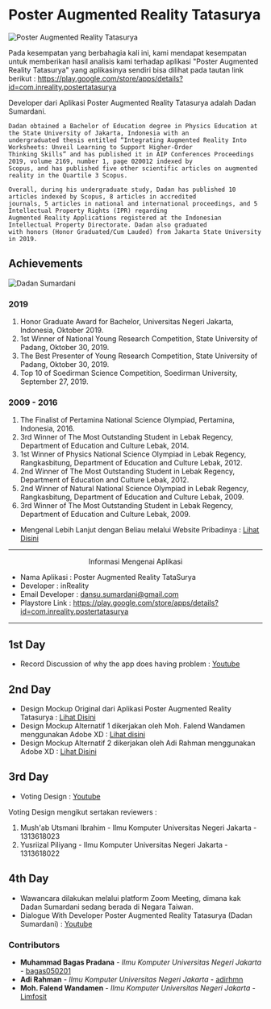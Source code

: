 # Poster Augmented Reality Tatasurya #

![Poster Augmented Reality Tatasurya](https://github.com/bagas050201/Assignment-Interaksi-Manusia-dan-Komputer-113/blob/hw2/Task%201%20Report/Poster%20Augmented%20Reality%20Tatatsurya.PNG)

Pada kesempatan yang berbahagia kali ini, kami mendapat kesempatan untuk memberikan hasil analisis kami terhadap aplikasi "Poster Augmented Reality Tatasurya" yang aplikasinya sendiri bisa dilihat pada tautan link berikut : https://play.google.com/store/apps/details?id=com.inreality.postertatasurya

Developer dari Aplikasi Poster Augmented Reality Tatasurya adalah Dadan Sumardani.

    Dadan obtained a Bachelor of Education degree in Physics Education at the State University of Jakarta, Indonesia with an 
    undergraduated thesis entitled “Integrating Augmented Reality Into Worksheets: Unveil Learning to Support Higher-Order 
    Thinking Skills” and has published it in AIP Conferences Proceedings 2019, volume 2169, number 1, page 020012 indexed by 
    Scopus, and has published five other scientific articles on augmented reality in the Quartile 3 Scopus.

    Overall, during his undergraduate study, Dadan has published 10 articles indexed by Scopus, 8 articles in accredited 
    journals, 5 articles in national and international proceedings, and 5 Intellectual Property Rights (IPR) regarding 
    Augmented Reality Applications registered at the Indonesian Intellectual Property Directorate. Dadan also graduated 
    with honors (Honor Graduated/Cum Lauded) from Jakarta State University in 2019.

## Achievements ##
![Dadan Sumardani](https://dadansumardani.files.wordpress.com/2020/05/20190424_123400-e1589148164299.jpg?w=1024)

### 2019 ###
1. Honor Graduate Award for Bachelor, Universitas Negeri Jakarta, Indonesia, Oktober 2019.
2. 1st Winner of National Young Research Competition, State University of Padang, Oktober 30, 2019.
3. The Best Presenter of Young Research Competition, State University of Padang, Oktober 30, 2019.
4. Top 10 of Soedirman Science Competition, Soedirman University, September 27, 2019.

### 2009 - 2016 ###
1. The Finalist of Pertamina National Science Olympiad, Pertamina, Indonesia, 2016.
2. 3rd Winner of The Most Outstanding Student in Lebak Regency, Department of Education and Culture Lebak, 2014.
3. 1st Winner of Physics National Science Olympiad in Lebak Regency, Rangkasbitung, Department of Education and Culture Lebak, 2012.
4. 2nd Winner of The Most Outstanding Student in Lebak Regency, Department of Education and Culture Lebak, 2012.
5. 2nd Winner of Natural National Science Olympiad in Lebak Regency, Rangkasbitung, Department of Education and Culture Lebak, 2009.
6. 3rd Winner of The Most Outstanding Student in Lebak Regency, Department of Education and Culture Lebak, 2009.

* Mengenal Lebih Lanjut dengan Beliau melalui Website Pribadinya : [Lihat Disini](https://dadansumardani.wordpress.com/tentang/)
- - - -
<p align="center">
  Informasi Mengenai Aplikasi
  <br>
</p>

* Nama Aplikasi    : Poster Augmented Reality TataSurya
* Developer        : inReality
* Email Developer  : dansu.sumardani@gmail.com
* Playstore Link   : https://play.google.com/store/apps/details?id=com.inreality.postertatasurya

- - - - 

## 1st Day ##
* Record Discussion of why the app does having problem : [Youtube](https://youtu.be/Btrkvpm9Pmw)

## 2nd Day ##
* Design Mockup Original dari Aplikasi Poster Augmented Reality Tatasurya : [Lihat Disini](https://github.com/bagas050201/Assignment-Interaksi-Manusia-dan-Komputer-113/tree/hw2/Task%202%20Report/Poster%20Augmented%20Reality%20Tatasurya%20Mockup)
* Design Mockup Alternatif 1 dikerjakan oleh Moh. Falend Wandamen menggunakan Adobe XD : [Lihat disini](https://github.com/bagas050201/Assignment-Interaksi-Manusia-dan-Komputer-113/tree/hw2/Task%202%20Report/Moh.%20Falend%20-%20Design%20Mockup%20Alternatif%201)
* Design Mockup Alternatif 2 dikerjakan oleh Adi Rahman menggunakan Adobe XD : [Lihat Disini](https://github.com/bagas050201/Assignment-Interaksi-Manusia-dan-Komputer-113/tree/hw2/Task%202%20Report/Adi%20Rahman%20-%20Design%20Mockup%20Alternatif%202)

## 3rd Day ##
*  Voting Design : [Youtube](https://www.youtube.com/watch?v=adti0fo-Sp0)

Voting Design mengikut sertakan reviewers :
1. Mush'ab Utsmani Ibrahim - Ilmu Komputer Universitas Negeri Jakarta - 1313618023
2. Yusriizal Piliyang - Ilmu Komputer Universitas Negeri Jakarta - 1313618022
## 4th Day ##
* Wawancara dilakukan melalui platform Zoom Meeting, dimana kak Dadan Sumardani sedang berada di Negara Taiwan.
* Dialogue With Developer Poster Augmented Reality Tatasurya (Dadan Sumardani) : [Youtube](https://www.youtube.com/watch?v=IXT3Zyh7mJg)
### Contributors ###

* **Muhammad Bagas Pradana** - *Ilmu Komputer Universitas Negeri Jakarta* - [bagas050201](https://github.com/bagas050201)
* **Adi Rahman** - *Ilmu Komputer Universitas Negeri Jakarta* - [adirhmn](https://github.com/adirhmn)
* **Moh. Falend Wandamen** - *Ilmu Komputer Universitas Negeri Jakarta* - [Limfosit](https://github.com/Limfosit)
